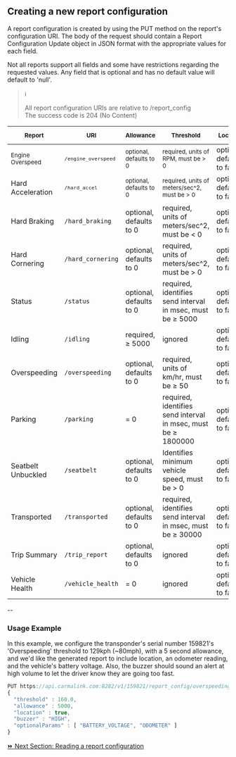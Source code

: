 <h2>Creating a new report configuration</h2>
A report configuration is created by using the PUT method on the report's configuration URI. The body of the request should contain a Report Configuration Update object in JSON format with the appropriate values for each field.  

Not all reports support all fields and some have restrictions regarding the requested values. Any field that is optional and has no default value will default to 'null'.  

> :information_source:   
>
> All report configuration URIs are relative to /report_config  
> The success code is 204 (No Content)  

<sub>Report</sub> | <sub>URI</sub> | <sub>Allowance</sub> | <sub>Threshold</sub> | <sub>Location</sub> | <sub>Buzzer</sub> | <sub>Optional Parameters</sub> | <sub>Optional Conditions</sub>
-------|-----|-----------|-----------|----------|--------|---------------------|---------------------
<sub>Engine Overspeed</sub> | <sub>`/engine_overspeed`</sub> | <sub>optional, defaults to 0</sub> | <sub>required, units of RPM, must be > 0</sub> | optional, defaults to false</sub> | <sub>optional</sub> | <sub>optional</sub> | <sub>not supported  
Hard Acceleration</sub> | <sub>`/hard_accel`</sub> | <sub>optional, defaults to 0</sub> | <sub>required, units of meters/sec^2, must be > 0</sub> | optional, defaults to false | optional | optional | not supported   
Hard Braking | `/hard_braking` | optional, defaults to 0 | required, units of meters/sec^2, must be < 0 | optional, defaults to false | optional | optional | not supported  
Hard Cornering | `/hard_cornering` | optional, defaults to 0 | required, units of meters/sec^2, must be > 0 | optional, defaults to false | optional | optional | not supported  
Status | `/status` | optional, defaults to 0 | required, identifies send interval in msec, must be ≥ 5000 | optional, defaults to false | ignored | optional | not supported  
Idling | `/idling` | required, ≥ 5000 | ignored | optional, defaults to false | optional | optional | not supported  
Overspeeding | `/overspeeding` | optional, defaults to 0 | required, units of km/hr, must be ≥ 50 | optional, defaults to false | optional | optional | not supported  
Parking | `/parking` | = 0 | required, identifies send interval in msec, must be ≥ 1800000 | optional, defaults to false | ignored | optional | not supported  
Seatbelt Unbuckled | `/seatbelt` | optional, defaults to 0 | Identifies minimum vehicle speed, must be > 0 | optional, defaults to false | optional | optional | not supported  
Transported | `/transported` | optional, defaults to 0 | required, identifies send interval in msec, must be ≥ 30000 | optional, defaults to false | ignored | optional | not supported  
Trip Summary | `/trip_report` | optional, defaults to 0 | ignored | optional, defaults to false | ignored | optional | optional | not supported  
Vehicle Health | `/vehicle_health` | = 0 | ignored | optional, defaults to false | ignored | optional | optional  


--
<h3>Usage Example</h3>  
In this example, we configure the transponder's serial number 159821's 'Overspeeding' threshold to 129kph (~80mph), with a 5 second allowance, and we'd like the generated report to include location, an odometer reading, and the vehicle's battery voltage.  Also, the buzzer should sound an alert at high volume to let the driver know they are going too fast.  

```javascript
PUT https://api.carmalink.com:8282/v1/159821/report_config/overspeeding  
{  
  "threshold" : 160.0,  
  "allowance" : 5000,  
  "location" : true,  
  "buzzer" : "HIGH",  
  "optionalParams" : [ "BATTERY_VOLTAGE", "ODOMETER" ]  
}  
```

[:fast_forward: Next Section: Reading a report configuration](/readingReportConfig.md)
